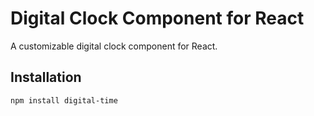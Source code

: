 # Digital Clock Component for React

A customizable digital clock component for React.

## Installation

```bash
npm install digital-time
